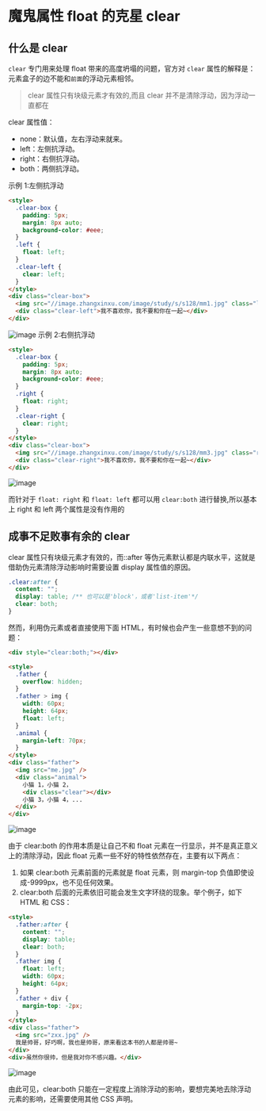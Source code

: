 # 魔鬼属性 float 的克星 clear

## 什么是 clear

`clear` 专门用来处理 float 带来的高度坍塌的问题，官方对 `clear` 属性的解释是：元素盒子的边不能和`前面`的浮动元素相邻。

> clear 属性只有块级元素才有效的,而且 clear 并不是清除浮动，因为浮动一直都在

clear 属性值：

- none：默认值，左右浮动来就来。
- left：左侧抗浮动。
- right：右侧抗浮动。
- both：两侧抗浮动。

示例 1:左侧抗浮动

```html
<style>
  .clear-box {
    padding: 5px;
    margin: 8px auto;
    background-color: #eee;
  }
  .left {
    float: left;
  }
  .clear-left {
    clear: left;
  }
</style>
<div class="clear-box">
  <img src="//image.zhangxinxu.com/image/study/s/s128/mm1.jpg" class="left" />
  <div class="clear-left">我不喜欢你，我不要和你在一起~</div>
</div>
```

![image](../../assets/css/float/clear1.png)
示例 2:右侧抗浮动

```html
<style>
  .clear-box {
    padding: 5px;
    margin: 8px auto;
    background-color: #eee;
  }
  .right {
    float: right;
  }
  .clear-right {
    clear: right;
  }
</style>
<div class="clear-box">
  <img src="//image.zhangxinxu.com/image/study/s/s128/mm3.jpg" class="right" />
  <div class="clear-right">我不喜欢你，我不要和你在一起~</div>
</div>
```

![image](../../assets/css/float/clear2.png)

而针对于 `float: right` 和 `float: left` 都可以用 `clear:both` 进行替换,所以基本上 right 和 left 两个属性是没有作用的

## 成事不足败事有余的 clear

clear 属性只有块级元素才有效的，而::after 等伪元素默认都是内联水平，这就是借助伪元素清除浮动影响时需要设置 display 属性值的原因。

```css
.clear:after {
  content: "";
  display: table; /** 也可以是'block'，或者'list-item'*/
  clear: both;
}
```

然而，利用伪元素或者直接使用下面 HTML，有时候也会产生一些意想不到的问题：

```html
<div style="clear:both;"></div>
```

```html
<style>
  .father {
    overflow: hidden;
  }
  .father > img {
    width: 60px;
    height: 64px;
    float: left;
  }
  .animal {
    margin-left: 70px;
  }
</style>
<div class="father">
  <img src="me.jpg" />
  <div class="animal">
    小猫 1，小猫 2，
    <div class="clear"></div>
    小猫 3，小猫 4，...
  </div>
</div>
```

![image](../../assets/css/float/clear3.png)

由于 clear:both 的作用本质是让自己不和 float 元素在一行显示，并不是真正意义上的清除浮动，因此 float 元素一些不好的特性依然存在，主要有以下两点：

1. 如果 clear:both 元素前面的元素就是 float 元素，则 margin-top 负值即使设成-9999px，也不见任何效果。
2. clear:both 后面的元素依旧可能会发生文字环绕的现象。举个例子，如下 HTML
   和 CSS：

```html
<style>
  .father:after {
    content: "";
    display: table;
    clear: both;
  }
  .father img {
    float: left;
    width: 60px;
    height: 64px;
  }
  .father + div {
    margin-top: -2px;
  }
</style>
<div class="father">
  <img src="zxx.jpg" />
  我是帅哥，好巧啊，我也是帅哥，原来看这本书的人都是帅哥~
</div>
<div>虽然你很帅，但是我对你不感兴趣。</div>
```

![image](../../assets/css/float/clear4.png)

由此可见，clear:both 只能在一定程度上消除浮动的影响，要想完美地去除浮动元素的影响，还需要使用其他 CSS 声明。
